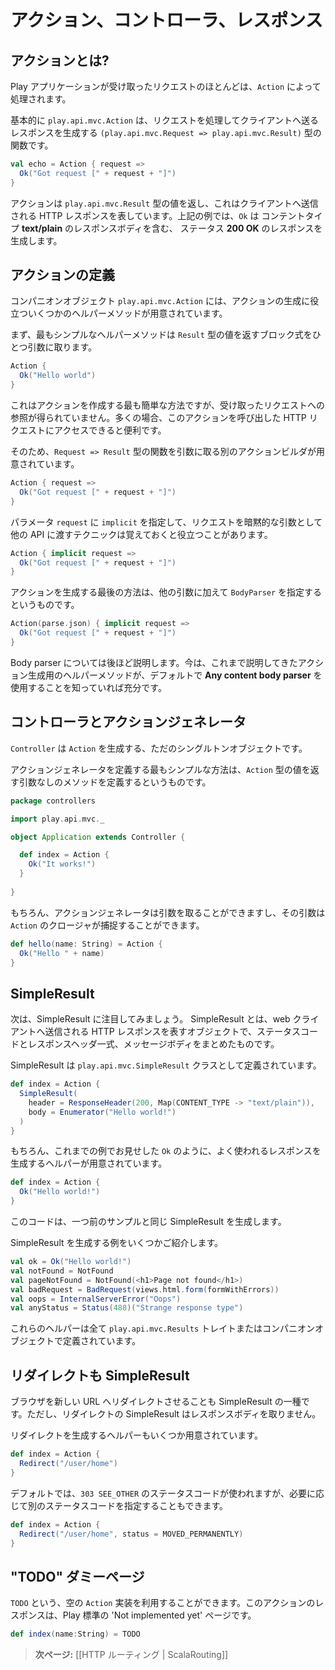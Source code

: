 <!-- translated -->
<!--
# Actions, Controllers and Results
-->
# アクション、コントローラ、レスポンス

<!--
## What is an Action?
-->
## アクションとは?

<!--
Most of the requests received by a Play application are handled by an `Action`. 
-->
Play アプリケーションが受け取ったリクエストのほとんどは、`Action` によって処理されます。

<!--
A `play.api.mvc.Action` is basically a `(play.api.mvc.Request => play.api.mvc.Result)` function that handles a request and generates a result to be sent to the client.
-->
基本的に `play.api.mvc.Action` は、リクエストを処理してクライアントへ送るレスポンスを生成する `(play.api.mvc.Request => play.api.mvc.Result)` 型の関数です。

```scala
val echo = Action { request =>
  Ok("Got request [" + request + "]")
}
```

<!--
An action returns a `play.api.mvc.Result` value, representing the HTTP response to send to the web client. In this example `Ok` constructs a **200 OK** response containing a **text/plain** response body.
-->
アクションは `play.api.mvc.Result` 型の値を返し、これはクライアントへ送信される HTTP レスポンスを表しています。上記の例では、`Ok` は コンテントタイプ **text/plain** のレスポンスボディを含む、 ステータス **200 OK** のレスポンスを生成します。

<!--
## Building an Action
-->
## アクションの定義

<!--
The `play.api.mvc.Action` companion object offers several helper methods to construct an Action value. 
-->
コンパニオンオブジェクト `play.api.mvc.Action` には、アクションの生成に役立ついくつかのヘルパーメソッドが用意されています。

<!--
The first simplest one just takes as argument an expression block returning a `Result`:
-->
まず、最もシンプルなヘルパーメソッドは `Result` 型の値を返すブロック式をひとつ引数に取ります。

```scala
Action {
  Ok("Hello world")
}
```

<!--
This is the simplest way to create an Action, but we don't get a reference to the incoming request. It is often useful to access the HTTP request calling this Action. 
-->
これはアクションを作成する最も簡単な方法ですが、受け取ったリクエストへの参照が得られていません。多くの場合、このアクションを呼び出した HTTP リクエストにアクセスできると便利です。

<!--
So there is another Action builder that takes as an argument a function `Request => Result`:
-->
そのため、`Request => Result` 型の関数を引数に取る別のアクションビルダが用意されています。

```scala
Action { request =>
  Ok("Got request [" + request + "]")
}
```

<!--
It is often useful to mark the `request` parameter as `implicit` so it can be implicitely used by other APIs that need it:
-->
パラメータ `request` に `implicit` を指定して、リクエストを暗黙的な引数として他の API に渡すテクニックは覚えておくと役立つことがあります。

```scala
Action { implicit request =>
  Ok("Got request [" + request + "]")
}
```

<!--
The last way of creating an Action value is to specify an additional `BodyParser` argument:
-->
アクションを生成する最後の方法は、他の引数に加えて `BodyParser` を指定するというものです。

```scala
Action(parse.json) { implicit request =>
  Ok("Got request [" + request + "]")
}
```

<!--
Body parsers will be covered later in this manual.  For now you just need to know that the other methods of creating Action values use a default **Any content body parser**.
-->
Body parser については後ほど説明します。今は、これまで説明してきたアクション生成用のヘルパーメソッドが、デフォルトで **Any content body parser** を使用することを知っていれば充分です。

<!--
## Controllers are action generators
-->
## コントローラとアクションジェネレータ

<!--
A `Controller` is nothing more than a singleton object that generates `Action` values. 
-->
`Controller` は `Action` を生成する、ただのシングルトンオブジェクトです。

<!--
The simplest use case for defining an action generator is a method with no parameters that returns an `Action` value	:
-->
アクションジェネレータを定義する最もシンプルな方法は、`Action` 型の値を返す引数なしのメソッドを定義するというものです。

```scala
package controllers

import play.api.mvc._

object Application extends Controller {

  def index = Action {
    Ok("It works!")
  }
    
}
```

<!--
Of course, the action generator method can have parameters, and these parameters can be captured by the `Action` closure:
-->
もちろん、アクションジェネレータは引数を取ることができますし、その引数は `Action` のクロージャが捕捉することができます。

```scala
def hello(name: String) = Action {
  Ok("Hello " + name)
}
```

<!--
## Simple results
-->
## SimpleResult

<!--
For now we are just interested in simple results: An HTTP result with a status code, a set of HTTP headers and a body to be sent to the web client.
-->
次は、SimpleResult に注目してみましょう。 SimpleResult とは、web クライアントへ送信される HTTP レスポンスを表すオブジェクトで、ステータスコードとレスポンスヘッダ一式、メッセージボディをまとめたものです。

<!--
These results are defined by `play.api.mvc.SimpleResult`:
-->
SimpleResult は `play.api.mvc.SimpleResult` クラスとして定義されています。

```scala
def index = Action {
  SimpleResult(
    header = ResponseHeader(200, Map(CONTENT_TYPE -> "text/plain")), 
    body = Enumerator("Hello world!")
  )
}
```

<!--
Of course there are several helpers available to create common results such as the `Ok` result in the sample above:
-->
もちろん、これまでの例でお見せした `Ok` のように、よく使われるレスポンスを生成するヘルパーが用意されています。

```scala
def index = Action {
  Ok("Hello world!")
}
```

<!--
This produces exactly the same result as before.
-->
このコードは、一つ前のサンプルと同じ SimpleResult を生成します。

<!--
Here are several examples to create various results:
-->
SimpleResult を生成する例をいくつかご紹介します。

```scala
val ok = Ok("Hello world!")
val notFound = NotFound
val pageNotFound = NotFound(<h1>Page not found</h1>)
val badRequest = BadRequest(views.html.form(formWithErrors))
val oops = InternalServerError("Oops")
val anyStatus = Status(488)("Strange response type")
```

<!--
All of these helpers can be found in the `play.api.mvc.Results` trait and companion object.
-->
これらのヘルパーは全て `play.api.mvc.Results` トレイトまたはコンパニオンオブジェクトで定義されています。

<!--
## Redirects are simple results too
-->
## リダイレクトも SimpleResult

<!--
Redirecting the browser to a new URL is just another kind of simple result. However, these result types don't take a response body.
-->
ブラウザを新しい URL へリダイレクトさせることも SimpleResult の一種です。ただし、リダイレクトの SimpleResult はレスポンスボディを取りません。

<!--
There are several helpers available to create redirect results:
-->
リダイレクトを生成するヘルパーもいくつか用意されています。

```scala
def index = Action {
  Redirect("/user/home")
}
```

<!--
The default is to use a `303 SEE_OTHER` response type, but you can also set a more specific status code if you need one:
-->
デフォルトでは、`303 SEE_OTHER` のステータスコードが使われますが、必要に応じて別のステータスコードを指定することもできます。

```scala
def index = Action {
  Redirect("/user/home", status = MOVED_PERMANENTLY)
}
```

<!--
## "TODO" dummy page
-->
## "TODO" ダミーページ

<!--
You can use an empty `Action` implementation defined as `TODO`: the result is a standard ‘Not implemented yet’ result page:
-->
`TODO` という、空の `Action` 実装を利用することができます。このアクションのレスポンスは、Play 標準の 'Not implemented yet' ページです。

```scala
def index(name:String) = TODO
```

<!--
> **Next:** [[HTTP Routing | ScalaRouting]]
-->
> **次ページ:** [[HTTP ルーティング | ScalaRouting]]
